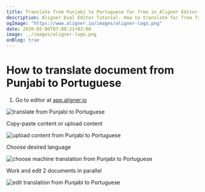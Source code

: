 ```yaml
---
title: Translate from Punjabi to Portuguese for free in Aligner Editor
description: Aligner Dual Editor Tutorial. How to translate for free from Punjabi to Portuguese. Aligner is multilingual document management platform. 
ogImage: "https://www.aligner.io/images/aligner-logo.png"
date: 2020-05-06T07:09:21+03:00
image: ../images/aligner-logo.png
onBlog: true
---
```


# How to translate document from Punjabi to Portuguese

1. Go to editor at [app.aligner.io](https://app.aligner.io "Aligner App web page")

![translate from Punjabi to Portuguese](../aligner-blank-editor.png "translate from Punjabi to Portuguese")

Copy-paste content or upload content

![upload content from Punjabi to Portuguese](../aligner-uploaded-document.png "upload content from Punjabi to Portuguese")

Choose desired language

![choose machine translation from Punjabi to Portuguese](../aligner-language-dropdown.png "choose machine translation from Punjabi to Portuguese")

Work and edit 2 documents in parallel

![edit translation from Punjabi to Portuguese](../aligner-double-sitded-editor.png "edit translation from Punjabi to Portuguese")

